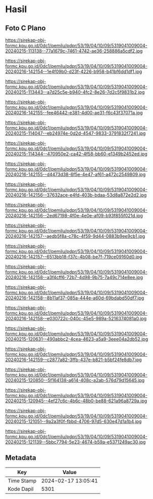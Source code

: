 # Hasil

## Foto C Plano

https://sirekap-obj-formc.kpu.go.id/0dc1/pemilu/pdpr/53/19/04/10/09/5319041009004-20240215-113138--77a1679c-7461-4742-ae36-258886a5cdf2.jpg

https://sirekap-obj-formc.kpu.go.id/0dc1/pemilu/pdpr/53/19/04/10/09/5319041009004-20240216-142154--1e4f09b0-d23f-4226-b958-b41bf6dd1df1.jpg

https://sirekap-obj-formc.kpu.go.id/0dc1/pemilu/pdpr/53/19/04/10/09/5319041009004-20240215-113443--a7d25c5e-b940-4fc2-8e26-7d2c5f9831b2.jpg

https://sirekap-obj-formc.kpu.go.id/0dc1/pemilu/pdpr/53/19/04/10/09/5319041009004-20240216-142155--fee46442-e381-4d00-ae31-f6c43f37071a.jpg

https://sirekap-obj-formc.kpu.go.id/0dc1/pemilu/pdpr/53/19/04/10/09/5319041009004-20240215-114047--eb24974e-0d2d-4547-9833-3791832f7241.jpg

https://sirekap-obj-formc.kpu.go.id/0dc1/pemilu/pdpr/53/19/04/10/09/5319041009004-20240215-114344--470950e2-ca42-4f58-bb60-e1349b2452ed.jpg

https://sirekap-obj-formc.kpu.go.id/0dc1/pemilu/pdpr/53/19/04/10/09/5319041009004-20240216-142155--d4473d38-6f5e-4e47-af61-a472c2549809.jpg

https://sirekap-obj-formc.kpu.go.id/0dc1/pemilu/pdpr/53/19/04/10/09/5319041009004-20240216-142156--37632ace-e4fd-403b-bdaa-53d8a872e2d2.jpg

https://sirekap-obj-formc.kpu.go.id/0dc1/pemilu/pdpr/53/19/04/10/09/5319041009004-20240216-142156--2ed67198-4f0e-4e0e-af09-b93f855f021d.jpg

https://sirekap-obj-formc.kpu.go.id/0dc1/pemilu/pdpr/53/19/04/10/09/5319041009004-20240216-142157--aedb5f8a-c78c-4f59-9d44-0883b9ee9cb1.jpg

https://sirekap-obj-formc.kpu.go.id/0dc1/pemilu/pdpr/53/19/04/10/09/5319041009004-20240216-142157--6513bb18-f37c-4b08-be7f-719ce09160d0.jpg

https://sirekap-obj-formc.kpu.go.id/0dc1/pemilu/pdpr/53/19/04/10/09/5319041009004-20240216-142158--a3f4cff6-72b7-4d98-9b75-7a49c714e8ee.jpg

https://sirekap-obj-formc.kpu.go.id/0dc1/pemilu/pdpr/53/19/04/10/09/5319041009004-20240216-142158--8b11af37-085a-444e-a60d-69bdabd50df7.jpg

https://sirekap-obj-formc.kpu.go.id/0dc1/pemilu/pdpr/53/19/04/10/09/5319041009004-20240216-142158--e030722c-040c-45e5-989a-5216374081a0.jpg

https://sirekap-obj-formc.kpu.go.id/0dc1/pemilu/pdpr/53/19/04/10/09/5319041009004-20240215-120631--490abbc2-4cea-4623-a5a9-3eee04a2db52.jpg

https://sirekap-obj-formc.kpu.go.id/0dc1/pemilu/pdpr/53/19/04/10/09/5319041009004-20240216-142159--c2877a82-3ffb-437e-b821-b5bf24fe8db7.jpg

https://sirekap-obj-formc.kpu.go.id/0dc1/pemilu/pdpr/53/19/04/10/09/5319041009004-20240215-120850--5f164138-a614-408c-a2ab-576d79d15645.jpg

https://sirekap-obj-formc.kpu.go.id/0dc1/pemilu/pdpr/53/19/04/10/09/5319041009004-20240215-120945--4ef27c6c-4b6c-48b0-be88-621a96a8729a.jpg

https://sirekap-obj-formc.kpu.go.id/0dc1/pemilu/pdpr/53/19/04/10/09/5319041009004-20240215-121051--9a2a3f0f-fbbd-4706-97d5-630e47d1a1b4.jpg

https://sirekap-obj-formc.kpu.go.id/0dc1/pemilu/pdpr/53/19/04/10/09/5319041009004-20240215-121139--5bbc7794-5e23-4674-b59a-e5371249ac30.jpg


## Metadata

| Key        | Value               |
| ---------- | ------------------- |
| Time Stamp | 2024-02-17 13:05:41 |
| Kode Dapil | 5301                |



